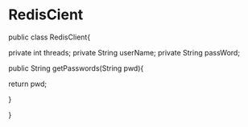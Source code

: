 # RedisCient
public class RedisClient{

private int threads;
private String userName;
private String passWord;

public String getPasswords(String pwd){

 return pwd;

 }

}
